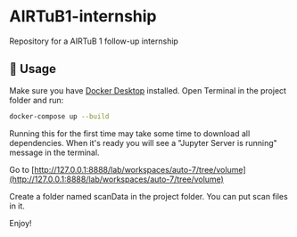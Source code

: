 # AIRTuB1-internship
Repository for a AIRTuB 1 follow-up internship

## 🚀 Usage

Make sure you have [Docker Desktop](https://www.docker.com/products/docker-desktop/) installed. Open Terminal in the project folder and run:
```sh
docker-compose up --build
```
Running this for the first time may take some time to download all dependencies. 
When it's ready you will see a "Jupyter Server is running" message in the terminal.

Go to [http://127.0.0.1:8888/lab/workspaces/auto-7/tree/volume](http://127.0.0.1:8888/lab/workspaces/auto-7/tree/volume)

Create a folder named scanData in the project folder. You can put scan files in it.

Enjoy!
